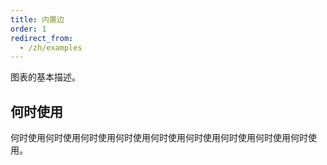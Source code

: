 ```yaml
---
title: 内置边
order: 1
redirect_from:
  - /zh/examples
---
```


图表的基本描述。

## 何时使用

何时使用何时使用何时使用何时使用何时使用何时使用何时使用何时使用何时使用。